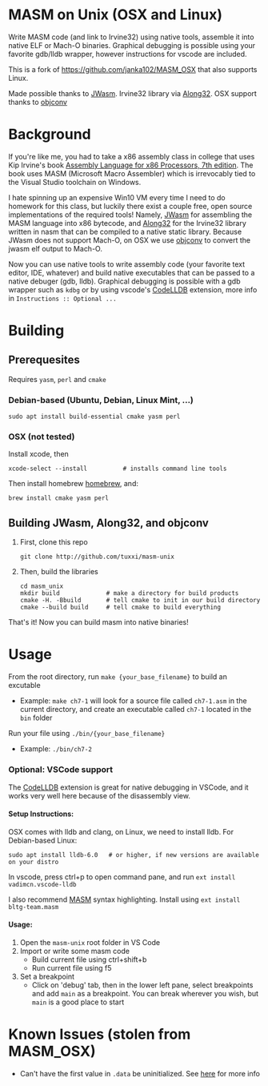 # MASM on Unix (OSX and Linux)

Write MASM code (and link to Irvine32) using native tools, assemble it into native ELF or Mach-O binaries. Graphical debugging is possible using your favorite gdb/lldb wrapper, however instructions for vscode are included.

This is a fork of https://github.com/janka102/MASM_OSX that also supports Linux.

Made possible thanks to [JWasm](https://github.com/JWasm/JWasm). Irvine32 library via [Along32](https://github.com/janka102/Along32).
OSX support thanks to [objconv](https://github.com/gitGNU/objconv)


# Background
If you're like me, you had to take a x86 assembly class in college that uses Kip Irvine's book [Assembly Language for x86 Processors, 7th edition](http://kipirvine.com/asm/). The book uses MASM (Microsoft Macro Assembler) which is irrevocably tied to the Visual Studio toolchain on Windows. 

I hate spinning up an expensive Win10 VM every time I need to do homework for this class, but luckily there exist a couple free, open source implementations of the required tools! Namely, [JWasm](https://github.com/JWasm/JWasm) for assembling the MASM language into x86 bytecode, and [Along32](http://sourceforge.net/projects/along32) for the Irvine32 library written in nasm that can be compiled to a native static library. Because JWasm does not support Mach-O, on OSX we use [objconv](https://github.com/gitGNU/objconv) to convert the jwasm elf output to Mach-O.

Now you can use native tools to write assembly code (your favorite text editor, IDE, whatever) and build native executables that can be passed to a native debuger (gdb, lldb). Graphical debugging is possible with a gdb wrapper such as `kdbg` or by using vscode's [CodeLLDB](https://marketplace.visualstudio.com/items?itemName=vadimcn.vscode-lldb) extension,  more info in `Instructions :: Optional ...`

# Building


## Prerequesites
Requires `yasm`, `perl` and `cmake`
### Debian-based (Ubuntu, Debian, Linux Mint, ...)
```
sudo apt install build-essential cmake yasm perl
```
### OSX (not tested)

Install xcode, then
```
xcode-select --install          # installs command line tools
```
Then install homebrew [homebrew](https://brew.sh/), and: 

```
brew install cmake yasm perl
```

## Building JWasm, Along32, and objconv

1. First, clone this repo
    ```
    git clone http://github.com/tuxxi/masm-unix
    ```
2. Then, build the libraries
    ```
    cd masm_unix
    mkdir build             # make a directory for build products
    cmake -H. -Bbuild       # tell cmake to init in our build directory
    cmake --build build     # tell cmake to build everything
    ```

That's it! Now you can build masm into native binaries!

# Usage

From the root directory, run `make {your_base_filename}` to build an excutable 
- Example: `make ch7-1` will look for a source file called `ch7-1.asm` in the current directory, and create an executable called `ch7-1` located in the `bin` folder

Run your file using `./bin/{your_base_filename}`
- Example: `./bin/ch7-2`

### Optional: VSCode support
The [CodeLLDB](https://marketplace.visualstudio.com/items?itemName=vadimcn.vscode-lldb) extension is great for native debugging in VSCode, and it works very well here because of the disassembly view. 

#### Setup Instructions:
OSX comes with lldb and clang, on Linux, we need to install lldb. For Debian-based Linux:

```
sudo apt install lldb-6.0   # or higher, if new versions are available on your distro
```

In vscode, press ctrl+p to open command pane, and run `ext install vadimcn.vscode-lldb`

I also recommend [MASM](https://marketplace.visualstudio.com/items?itemName=bltg-team.masm) syntax highlighting. 
Install using `ext install bltg-team.masm`

#### Usage:

1. Open the `masm-unix` root folder in VS Code
2. Import or write some masm code
    - Build current file using ctrl+shift+b
    - Run current file using f5
3. Set a breakpoint
    - Click on 'debug' tab, then in the lower left pane, select breakpoints and add `main` as a breakpoint. You can break wherever you wish, but `main` is a good place to start

# Known Issues (stolen from MASM_OSX)

* Can't have the first value in `.data` be uninitialized. See [here](https://github.com/janka102/MASM_OSX#known-issues) for more info